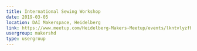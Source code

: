 ```yaml
---
title: International Sewing Workshop
date: 2019-03-05
location: DAI Makerspace, Heidelberg
link: https://www.meetup.com/Heidelberg-Makers-Meetup/events/lkntvlyzfbhb/
usergroup: makershd
type: usergroup
---
```

